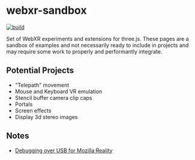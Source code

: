 # webxr-sandbox

[![build](https://img.shields.io/github/workflow/status/gkjohnson/webxr-sandbox/Node.js%20CI?style=flat-square&label=build)](https://github.com/gkjohnson/webxr-sandbox/actions)

Set of WebXR experiments and extensions for three.js. These pages are a sandbox of examples and not necessarily ready to include in projects and may require some work to properly and performantly integrate.

## Potential Projects

- "Telepath" movement
- Mouse and Keyboard VR emulation
- Stencil buffer camera clip caps
- Portals
- Screen effects
- Display 3d stereo images

## Notes

- [Debugging over USB for Mozilla Reality](https://developer.mozilla.org/en-US/docs/Tools/about:debugging)
